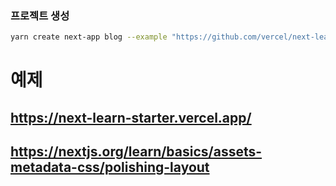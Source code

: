 ### 프로젝트 생성

```bash
yarn create next-app blog --example "https://github.com/vercel/next-learn/tree/master/basics/learn-starter"
```

# 예제

## https://next-learn-starter.vercel.app/

## https://nextjs.org/learn/basics/assets-metadata-css/polishing-layout
